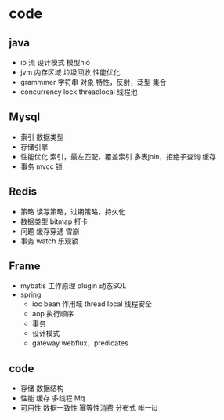 # code

## java

- io  流 设计模式  模型nio
- jvm 内存区域  垃圾回收 性能优化
- grammmer  字符串  对象  特性，反射，泛型  集合
- concurrency  lock  threadlocal  线程池

## Mysql

- 索引  数据类型
- 存储引擎
- 性能优化 索引，最左匹配，覆盖索引 多表join，拒绝子查询   缓存
- 事务 mvcc  锁

## Redis
- 策略 读写策略，过期策略，持久化
- 数据类型 bitmap  打卡
- 问题  缓存穿通  雪崩
- 事务  watch 乐观锁
  
## Frame
- mybatis 工作原理  plugin  动态SQL
- spring
  - ioc  bean 作用域  thread local 线程安全
  - aop  执行顺序
  - 事务
  - 设计模式
  - gateway webflux，predicates

## code
- 存储  数据结构
- 性能  缓存 多线程 Mq
- 可用性 数据一致性  幂等性消费  分布式 唯一id